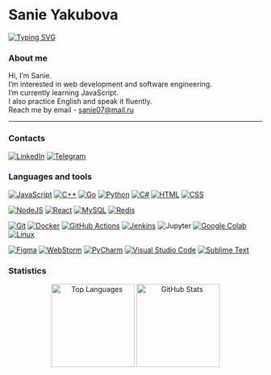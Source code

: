 # Sanie Yakubova
[![Typing SVG](https://readme-typing-svg.demolab.com?font=Fira+Code&pause=1000&color=f7df1e&width=435&lines=Frontend+Developer;Software+Engineer)](https://git.io/typing-svg)

### About me
Hi, I’m Sanie.\
I’m interested in web development and software engineering.\
I’m currently learning JavaScript.\
I also practice English and speak it fluently.\
Reach me by email - sanie07@mail.ru
________________________________________________________________________________________________
### Contacts
[![LinkedIn](https://img.shields.io/badge/LinkedIn-0A66C2?logo=linkedin&logoColor=fff)](https://www.linkedin.com/in/sanie-iakubova/)
[![Telegram](https://img.shields.io/badge/Telegram-2CA5E0?logo=telegram&logoColor=white)](https://t.me/yakubova6)

### Languages and tools
[![JavaScript](https://img.shields.io/badge/JavaScript-F7DF1E?logo=javascript&logoColor=000)](#)
[![C++](https://img.shields.io/badge/C++-%2300599C.svg?logo=c%2B%2B&logoColor=white)](#)
[![Go](https://img.shields.io/badge/Go-%2300ADD8.svg?&logo=go&logoColor=white)](#)
[![Python](https://img.shields.io/badge/Python-3776AB?logo=python&logoColor=fff)](#)
[![C#](https://custom-icon-badges.demolab.com/badge/C%23-%23239120.svg?logo=cshrp&logoColor=white)](#)
[![HTML](https://img.shields.io/badge/HTML-%23E34F26.svg?logo=html5&logoColor=white)](#)
[![CSS](https://img.shields.io/badge/CSS-639?logo=css&logoColor=fff)](#)

[![NodeJS](https://img.shields.io/badge/Node.js-6DA55F?logo=node.js&logoColor=white)](#)
[![React](https://img.shields.io/badge/React-%2320232a.svg?logo=react&logoColor=%2361DAFB)](#)
[![MySQL](https://img.shields.io/badge/MySQL-4479A1?logo=mysql&logoColor=fff)](#)
[![Redis](https://img.shields.io/badge/Redis-%23DD0031.svg?logo=redis&logoColor=white)](#)

[![Git](https://img.shields.io/badge/Git-F05032?logo=git&logoColor=fff)](#)
[![Docker](https://img.shields.io/badge/Docker-2496ED?logo=docker&logoColor=fff)](#)
[![GitHub Actions](https://img.shields.io/badge/GitHub_Actions-2088FF?logo=github-actions&logoColor=white)](#)
[![Jenkins](https://img.shields.io/badge/Jenkins-D24939?logo=jenkins&logoColor=white)](#)
![Jupyter](https://img.shields.io/badge/Jupyter-%23ff0000?style=flat&logo=jupyter&logoColor=white)
[![Google Colab](https://img.shields.io/badge/Google%20Colab-F9AB00?logo=googlecolab&logoColor=fff)](#)
[![Linux](https://img.shields.io/badge/Linux-FCC624?logo=linux&logoColor=black)](#)

[![Figma](https://img.shields.io/badge/Figma-F24E1E?logo=figma&logoColor=white)](#)
[![WebStorm](https://img.shields.io/badge/WebStorm-000?logo=webstorm&logoColor=fff)](#)
[![PyCharm](https://img.shields.io/badge/PyCharm-000?logo=pycharm&logoColor=fff)](#)
[![Visual Studio Code](https://custom-icon-badges.demolab.com/badge/Visual%20Studio%20Code-0078d7.svg?logo=vsc&logoColor=white)](#)
[![Sublime Text](https://img.shields.io/badge/Sublime%20Text-%23575757.svg?logo=sublime-text&logoColor=important)](#)

### Statistics

<div align="center">
<img src="https://github-readme-stats.vercel.app/api/top-langs/?username=yakubova6&layout=compact&theme=dark&title_color=f7df1e&border_color=f7df1e&text_color=8b949e&bg_color=151515&hide_border=false" alt="Top Languages" height="165"/>
<img src="https://github-readme-stats.vercel.app/api?username=yakubova6&show_icons=true&theme=dark&title_color=f7df1e&border_color=f7df1e&text_color=8b949e&bg_color=151515&icon_color=f7df1e&hide_border=false" alt="GitHub Stats" height="165"/>
</div>

